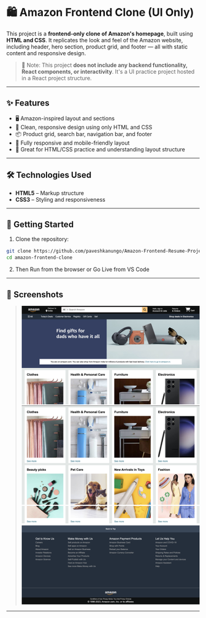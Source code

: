# 🛍️ Amazon Frontend Clone (UI Only)

This project is a **frontend-only clone of Amazon's homepage**, built using **HTML and CSS**. It replicates the look and feel of the Amazon website, including header, hero section, product grid, and footer — all with static content and responsive design.

> 🚫 Note: This project **does not include any backend functionality, React components, or interactivity**. It's a UI practice project hosted in a React project structure.

---

## ✨ Features

- 🖥️ Amazon-inspired layout and sections
- 🎨 Clean, responsive design using only HTML and CSS
- 📦 Product grid, search bar, navigation bar, and footer
- 📱 Fully responsive and mobile-friendly layout
- 🎯 Great for HTML/CSS practice and understanding layout structure

---

## 🛠 Technologies Used

- **HTML5** – Markup structure
- **CSS3** – Styling and responsiveness

---

## 🚀 Getting Started

1. Clone the repository:
```bash
git clone https://github.com/paveshkanungo/Amazon-Frontend-Resume-Project.git
cd amazon-frontend-clone
```

2. Then Run from the browser or Go Live from VS Code

---

## 🌟 Screenshots

> ![Image1](./assets/Image1.png)
> ![Image2](./assets/Image2.png)
> ![Image3](./assets/Image3.png)

---

